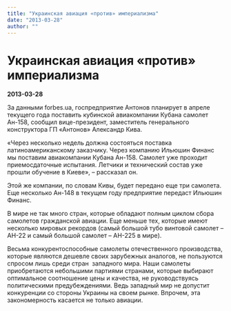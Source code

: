 ```yaml
---
title: "Украинская авиация «против» империализма"
date: "2013-03-28"
author: ""
---
```


# Украинская авиация «против» империализма

**2013-03-28** 

За данными forbes.ua, госпредприятие Антонов планирует в апреле текущего года поставить кубинской авиакомпании Кубана самолет Ан-158, сообщил вице-президент, заместитель генерального конструктора ГП «Антонов» Александр Кива.

«Через несколько недель должна состояться поставка латиноамериканскому заказчику. Через компанию Ильюшин Финанс мы поставим авиакомпании Кубана Ан-158. Самолет уже проходит приемосдаточные испытания. Летчики и технический состав уже прошли обучение в Киеве», – рассказал он.

Этой же компании, по словам Кивы, будет передано еще три самолета. Еще несколько Ан-148 в текущем году предприятие передаст Ильюшин Финанс.

В мире не так много стран, которые обладают полным циклом сбора самолетов гражданской авиации. Еще меньше тех, которые имеют несколько мировых рекордов (самый большой тубо винтовой самолет – АН-22 и самый большой самолет – АН-225 в мире).

Весьма конкурентоспособные самолеты отечественного производства, которые являются дешевле своих зарубежных аналогов, не пользуются спросом лишь среди стран  западного мира. Наши самолеты приобретаются небольшими партиями странами, которые выбирают оптимальное соотношение цены и качества, не руководствуясь политическими предубеждениями. Ведь западный мир не допустит конкуренции со стороны Украины на своем рынке. Впрочем, эта закономерность касается не только авиации.